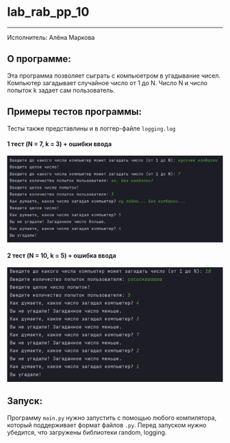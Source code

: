 # lab_rab_pp_10
____
Исполнитель: Алёна Маркова

## О программе:
Эта программа позволяет сыграть с компьюетром в угадывание чисел. Компьютер загадывает случайное число от 1 до N. Число N и число попыток k задает сам пользователь.

## Примеры тестов программы:
Тесты также представлины и в логгер-файле `logging.log`

#### 1 тест (N = 7, k = 3) + ошибки ввода
![1](https://github.com/rottenpearr/lab_rab_pp_10/blob/master/%D0%9F%D1%80%D0%B8%D0%BC%D0%B5%D1%80%D1%8B/1.png)

#### 2 тест (N = 10, k = 5) + ошибка ввода
![2](https://github.com/rottenpearr/lab_rab_pp_10/blob/master/%D0%9F%D1%80%D0%B8%D0%BC%D0%B5%D1%80%D1%8B/2.png)

## Запуск:
Программу `main.py` нужно запустить с помощью любого компилятора, который поддерживает формат файлов `.py`.
Перед запуском нужно убедится, что загружены библиотеки random, logging.
